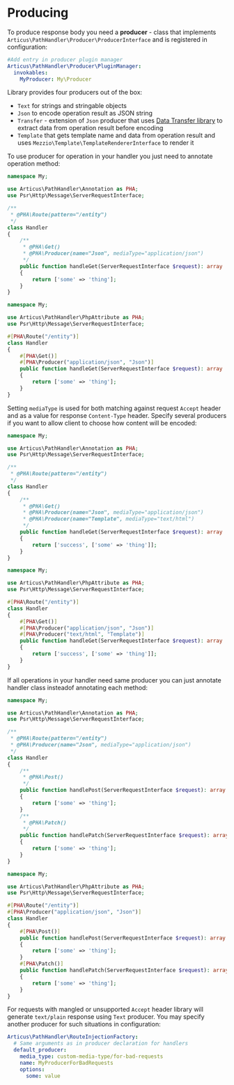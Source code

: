 # Producing

To produce response body you need a **producer** - class that implements `Articus\PathHandler\Producer\ProducerInterface` and is registered in configuration:
 
```YAML
#Add entry in producer plugin manager 
Articus\PathHandler\Producer\PluginManager:
  invokables:
    MyProducer: My\Producer 
```

Library provides four producers out of the box:

- `Text` for strings and stringable objects
- `Json` to encode operation result as JSON string
- `Transfer` - extension of `Json` producer that uses [Data Transfer library](https://github.com/Articus/DataTransfer) to extract data from operation result before encoding
- `Template` that gets template name and data from operation result and uses `Mezzio\Template\TemplateRendererInterface` to render it 

To use producer for operation in your handler you just need to annotate operation method:

```PHP
namespace My;

use Articus\PathHandler\Annotation as PHA;
use Psr\Http\Message\ServerRequestInterface;

/**
 * @PHA\Route(pattern="/entity")
 */
class Handler
{
    /**
     * @PHA\Get()
     * @PHA\Producer(name="Json", mediaType="application/json")
     */
    public function handleGet(ServerRequestInterface $request): array
    {
        return ['some' => 'thing']; 
    }
}
```
```PHP
namespace My;

use Articus\PathHandler\PhpAttribute as PHA;
use Psr\Http\Message\ServerRequestInterface;

#[PHA\Route("/entity")]
class Handler
{
    #[PHA\Get()]
    #[PHA\Producer("application/json", "Json")]
    public function handleGet(ServerRequestInterface $request): array
    {
        return ['some' => 'thing']; 
    }
}
```

Setting `mediaType` is used for both matching against request `Accept` header and as a value for response `Content-Type` header. 
Specify several producers if you want to allow client to choose how content will be encoded:

```PHP
namespace My;

use Articus\PathHandler\Annotation as PHA;
use Psr\Http\Message\ServerRequestInterface;

/**
 * @PHA\Route(pattern="/entity")
 */
class Handler
{
    /**
     * @PHA\Get()
     * @PHA\Producer(name="Json", mediaType="application/json")
     * @PHA\Producer(name="Template", mediaType="text/html")
     */
    public function handleGet(ServerRequestInterface $request): array
    {
        return ['success', ['some' => 'thing']]; 
    }
}
```
```PHP
namespace My;

use Articus\PathHandler\PhpAttribute as PHA;
use Psr\Http\Message\ServerRequestInterface;

#[PHA\Route("/entity")]
class Handler
{
    #[PHA\Get()]
    #[PHA\Producer("application/json", "Json")]
    #[PHA\Producer("text/html", "Template")]
    public function handleGet(ServerRequestInterface $request): array
    {
        return ['success', ['some' => 'thing']]; 
    }
}
```

If all operations in your handler need same producer you can just annotate handler class insteadof annotating each method:

```PHP
namespace My;

use Articus\PathHandler\Annotation as PHA;
use Psr\Http\Message\ServerRequestInterface;

/**
 * @PHA\Route(pattern="/entity")
 * @PHA\Producer(name="Json", mediaType="application/json")
 */
class Handler
{
    /**
     * @PHA\Post()
     */
    public function handlePost(ServerRequestInterface $request): array
    {
        return ['some' => 'thing']; 
    }
    /**
     * @PHA\Patch()
     */
    public function handlePatch(ServerRequestInterface $request): array
    {
        return ['some' => 'thing']; 
    }
}
```
```PHP
namespace My;

use Articus\PathHandler\PhpAttribute as PHA;
use Psr\Http\Message\ServerRequestInterface;

#[PHA\Route("/entity")]
#[PHA\Producer("application/json", "Json")]
class Handler
{
    #[PHA\Post()]
    public function handlePost(ServerRequestInterface $request): array
    {
        return ['some' => 'thing']; 
    }
    #[PHA\Patch()]
    public function handlePatch(ServerRequestInterface $request): array
    {
        return ['some' => 'thing']; 
    }
}
```

For requests with mangled or unsupported `Accept` header library will generate `text/plain` response using `Text` producer. You may specify another producer for such situations in configuration:

```YAML
Articus\PathHandler\RouteInjectionFactory:
  # Same arguments as in producer declaration for handlers  
  default_producer:
    media_type: custom-media-type/for-bad-requests
    name: MyProducerForBadRequests
    options:
      some: value
```
